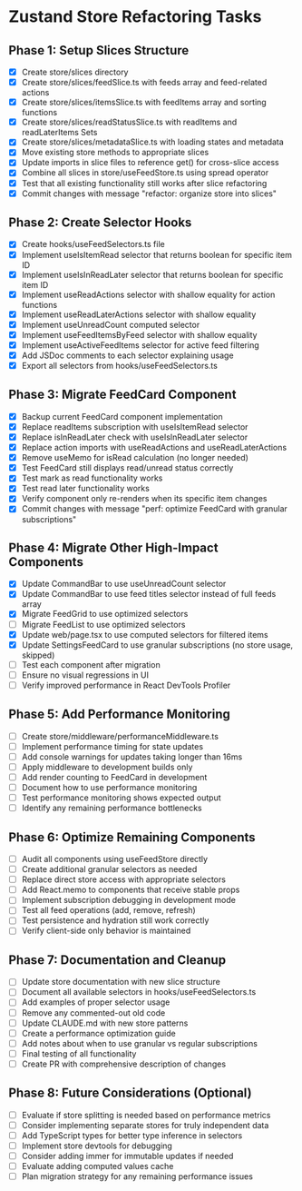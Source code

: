 # Zustand Store Refactoring Tasks

## Phase 1: Setup Slices Structure
- [x] Create store/slices directory
- [x] Create store/slices/feedSlice.ts with feeds array and feed-related actions
- [x] Create store/slices/itemsSlice.ts with feedItems array and sorting functions
- [x] Create store/slices/readStatusSlice.ts with readItems and readLaterItems Sets
- [x] Create store/slices/metadataSlice.ts with loading states and metadata
- [x] Move existing store methods to appropriate slices
- [x] Update imports in slice files to reference get() for cross-slice access
- [x] Combine all slices in store/useFeedStore.ts using spread operator
- [x] Test that all existing functionality still works after slice refactoring
- [x] Commit changes with message "refactor: organize store into slices"

## Phase 2: Create Selector Hooks
- [x] Create hooks/useFeedSelectors.ts file
- [x] Implement useIsItemRead selector that returns boolean for specific item ID
- [x] Implement useIsInReadLater selector that returns boolean for specific item ID
- [x] Implement useReadActions selector with shallow equality for action functions
- [x] Implement useReadLaterActions selector with shallow equality
- [x] Implement useUnreadCount computed selector
- [x] Implement useFeedItemsByFeed selector with shallow equality
- [x] Implement useActiveFeedItems selector for active feed filtering
- [x] Add JSDoc comments to each selector explaining usage
- [x] Export all selectors from hooks/useFeedSelectors.ts

## Phase 3: Migrate FeedCard Component
- [x] Backup current FeedCard component implementation
- [x] Replace readItems subscription with useIsItemRead selector
- [x] Replace isInReadLater check with useIsInReadLater selector
- [x] Replace action imports with useReadActions and useReadLaterActions
- [x] Remove useMemo for isRead calculation (no longer needed)
- [x] Test FeedCard still displays read/unread status correctly
- [x] Test mark as read functionality works
- [x] Test read later functionality works
- [x] Verify component only re-renders when its specific item changes
- [x] Commit changes with message "perf: optimize FeedCard with granular subscriptions"

## Phase 4: Migrate Other High-Impact Components
- [x] Update CommandBar to use useUnreadCount selector
- [x] Update CommandBar to use feed titles selector instead of full feeds array
- [x] Migrate FeedGrid to use optimized selectors
- [ ] Migrate FeedList to use optimized selectors
- [x] Update web/page.tsx to use computed selectors for filtered items
- [x] Update SettingsFeedCard to use granular subscriptions (no store usage, skipped)
- [ ] Test each component after migration
- [ ] Ensure no visual regressions in UI
- [ ] Verify improved performance in React DevTools Profiler

## Phase 5: Add Performance Monitoring
- [ ] Create store/middleware/performanceMiddleware.ts
- [ ] Implement performance timing for state updates
- [ ] Add console warnings for updates taking longer than 16ms
- [ ] Apply middleware to development builds only
- [ ] Add render counting to FeedCard in development
- [ ] Document how to use performance monitoring
- [ ] Test performance monitoring shows expected output
- [ ] Identify any remaining performance bottlenecks

## Phase 6: Optimize Remaining Components
- [ ] Audit all components using useFeedStore directly
- [ ] Create additional granular selectors as needed
- [ ] Replace direct store access with appropriate selectors
- [ ] Add React.memo to components that receive stable props
- [ ] Implement subscription debugging in development mode
- [ ] Test all feed operations (add, remove, refresh)
- [ ] Test persistence and hydration still work correctly
- [ ] Verify client-side only behavior is maintained

## Phase 7: Documentation and Cleanup
- [ ] Update store documentation with new slice structure
- [ ] Document all available selectors in hooks/useFeedSelectors.ts
- [ ] Add examples of proper selector usage
- [ ] Remove any commented-out old code
- [ ] Update CLAUDE.md with new store patterns
- [ ] Create a performance optimization guide
- [ ] Add notes about when to use granular vs regular subscriptions
- [ ] Final testing of all functionality
- [ ] Create PR with comprehensive description of changes

## Phase 8: Future Considerations (Optional)
- [ ] Evaluate if store splitting is needed based on performance metrics
- [ ] Consider implementing separate stores for truly independent data
- [ ] Add TypeScript types for better type inference in selectors
- [ ] Implement store devtools for debugging
- [ ] Consider adding immer for immutable updates if needed
- [ ] Evaluate adding computed values cache
- [ ] Plan migration strategy for any remaining performance issues